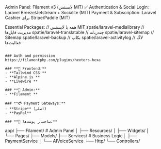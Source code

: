 
Admin Panel: Filament v3 (لایسنس MIT) ✅
Authentication & Social Login: Laravel Breeze/Jetstream + Socialite (MIT)
Payment & Subscription: Laravel Cashier برای Stripe/Paddle (MIT)

Essential Packages:
// همه با لایسنس MIT
spatie/laravel-medialibrary    // مدیریت فایل‌ها
spatie/laravel-translatable    // چندزبانه
spatie/laravel-sitemap         // Sitemap
spatie/laravel-backup          // بکاپ
spatie/laravel-activitylog     // لاگ فعالیت‌ها
```

### Auth and permission
https://filamentphp.com/plugins/hexters-hexa

### **🎨 Frontend:**
- **Tailwind CSS **
- **Alpine.js **
- **Livewire **

### **🎨 Admin:**
- **Filament **

### **💳 Payment Gateways:**
- **Stripe** (اصلی)
- **PayPal** 

### **🚀 ساختار پوشه‌ها:**
```
app/
├── Filament/          # Admin Panel
│   ├── Resources/
│   ├── Widgets/
│   └── Pages/
├── Models/
├── Services/          # Business Logic
│   ├── PaymentService
│   └── AIVoiceService
└── Http/
    └── Controllers/ 